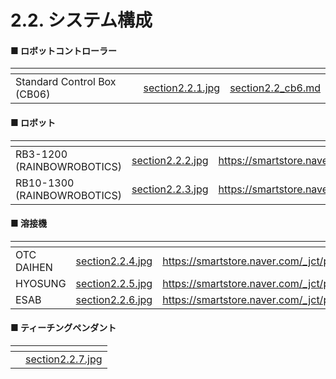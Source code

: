 # 2.2. システム構成

#### ■ ロボットコントローラー

<table data-card-size="large" data-view="cards"><thead><tr><th></th><th data-hidden data-card-cover data-type="files"></th><th data-hidden data-card-target data-type="content-ref"></th></tr></thead><tbody><tr><td>Standard Control Box (CB06)</td><td><a href="../images/jp/chapter2/section2.2.1.jpg">section2.2.1.jpg</a></td><td><a href="section2.2_cb6.md">section2.2_cb6.md</a></td></tr></tbody></table>

#### ■ ロボット

<table data-card-size="large" data-view="cards"><thead><tr><th></th><th data-hidden data-card-cover data-type="files"></th><th data-hidden data-card-target data-type="content-ref"></th></tr></thead><tbody><tr><td>RB3-1200 (RAINBOWROBOTICS)</td><td><a href="../images/jp/chapter2/section2.2.2.jpg">section2.2.2.jpg</a></td><td><a href="https://smartstore.naver.com/_jct/products/5214690889">https://smartstore.naver.com/_jct/products/5214690889</a></td></tr><tr><td>RB10-1300 (RAINBOWROBOTICS)</td><td><a href="../images/jp/chapter2/section2.2.3.jpg">section2.2.3.jpg</a></td><td><a href="https://smartstore.naver.com/_jct/products/5214695185">https://smartstore.naver.com/_jct/products/5214695185</a></td></tr></tbody></table>

#### ■ 溶接機

<table data-view="cards"><thead><tr><th></th><th data-hidden data-card-cover data-type="files"></th><th data-hidden data-card-target data-type="content-ref"></th></tr></thead><tbody><tr><td>OTC DAIHEN</td><td><a href="../images/jp/chapter2/section2.2.4.jpg">section2.2.4.jpg</a></td><td><a href="https://smartstore.naver.com/_jct/products/10669322986">https://smartstore.naver.com/_jct/products/10669322986</a></td></tr><tr><td>HYOSUNG</td><td><a href="../images/jp/chapter2/section2.2.5.jpg">section2.2.5.jpg</a></td><td><a href="https://smartstore.naver.com/_jct/products/10669446708">https://smartstore.naver.com/_jct/products/10669446708</a></td></tr><tr><td>ESAB</td><td><a href="../images/jp/chapter2/section2.2.6.jpg">section2.2.6.jpg</a></td><td><a href="https://smartstore.naver.com/_jct/products/11150298166">https://smartstore.naver.com/_jct/products/11150298166</a></td></tr></tbody></table>

#### ■ ティーチングペンダント

<table data-card-size="large" data-view="cards"><thead><tr><th></th><th data-hidden data-card-cover data-type="files"></th></tr></thead><tbody><tr><td></td><td><a href="../images/jp/chapter2/section2.2.7.jpg">section2.2.7.jpg</a></td></tr></tbody></table>
